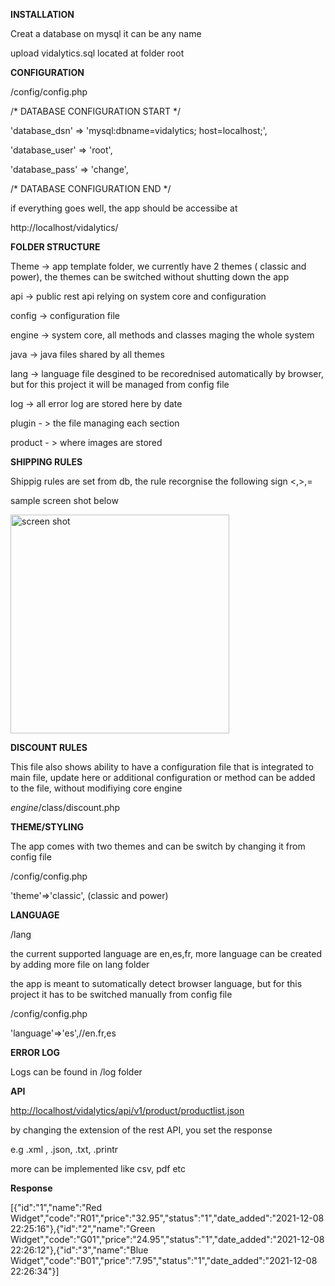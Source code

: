 ﻿**INSTALLATION**

Creat a database on mysql it can be any name

upload  vidalytics.sql located at folder root


**CONFIGURATION**

/config/config.php

/\* DATABASE CONFIGURATION START \*/

'database\_dsn' => 'mysql:dbname=vidalytics; host=localhost;',

'database\_user' => 'root',

'database\_pass' => 'change',

/\* DATABASE CONFIGURATION END \*/

if everything goes well, the app should be accessibe at

http://localhost/vidalytics/




**FOLDER STRUCTURE**

Theme  -> app template folder, we currently have 2 themes ( classic and power), the themes can be switched without shutting down the app 

api -> public rest api relying on system core and configuration

config -> configuration file

engine -> system core, all methods and classes maging the whole system

java -> java files shared by all themes

lang -> language file desgined to be recorednised automatically by browser, but for this project it will be managed from config file

log -> all error log are stored here by date

plugin - > the file managing each section

product - > where images are stored



**SHIPPING RULES**

Shippig rules are set from db, the rule recorgnise the following sign <,>,=

sample screen shot below

<img src="https://buasales.com.1.png" width="350" title="screen shot">







**DISCOUNT RULES**

This file also shows ability to have a configuration file that is integrated to main file, update here or additional configuration or method can be added to the file, without modifiying core engine

*engine*/class/discount.php


**THEME/STYLING**

The app comes with two themes and can be switch by changing it from config file

/config/config.php

'theme'=>'classic', (classic and power)



**LANGUAGE**

/lang

the current supported language are en,es,fr, more language can be created by adding more file on lang folder

the app is meant to sutomatically detect browser language, but for this project it has to be switched manually from config file

/config/config.php

'language'=>'es',//en.fr,es



**ERROR LOG**

Logs can be found in /log folder




**API**

<http://localhost/vidalytics/api/v1/product/productlist.json>

by changing the extension of the rest API, you set the response

e.g .xml , .json, .txt, .printr

more can be implemented like csv, pdf etc 

**Response**

[{"id":"1","name":"Red Widget","code":"R01","price":"32.95","status":"1","date\_added":"2021-12-08 22:25:16"},{"id":"2","name":"Green Widget","code":"G01","price":"24.95","status":"1","date\_added":"2021-12-08 22:26:12"},{"id":"3","name":"Blue Widget","code":"B01","price":"7.95","status":"1","date\_added":"2021-12-08 22:26:34"}]


